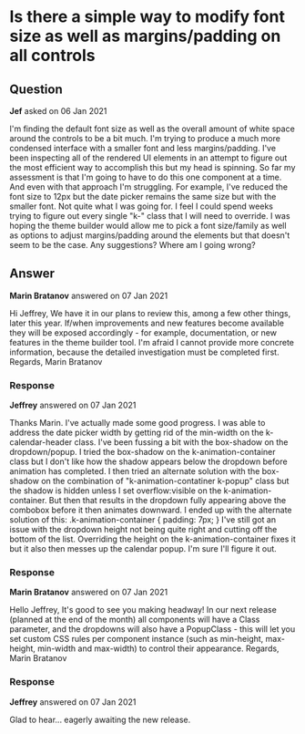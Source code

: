 # Is there a simple way to modify font size as well as margins/padding on all controls

## Question

**Jef** asked on 06 Jan 2021

I'm finding the default font size as well as the overall amount of white space around the controls to be a bit much. I'm trying to produce a much more condensed interface with a smaller font and less margins/padding. I've been inspecting all of the rendered UI elements in an attempt to figure out the most efficient way to accomplish this but my head is spinning. So far my assessment is that I'm going to have to do this one component at a time. And even with that approach I'm struggling. For example, I've reduced the font size to 12px but the date picker remains the same size but with the smaller font. Not quite what I was going for. I feel I could spend weeks trying to figure out every single "k-" class that I will need to override. I was hoping the theme builder would allow me to pick a font size/family as well as options to adjust margins/padding around the elements but that doesn't seem to be the case. Any suggestions? Where am I going wrong?

## Answer

**Marin Bratanov** answered on 07 Jan 2021

Hi Jeffrey, We have it in our plans to review this, among a few other things, later this year. If/when improvements and new features become available they will be exposed accordingly - for example, documentation, or new features in the theme builder tool. I'm afraid I cannot provide more concrete information, because the detailed investigation must be completed first. Regards, Marin Bratanov

### Response

**Jeffrey** answered on 07 Jan 2021

Thanks Marin. I've actually made some good progress. I was able to address the date picker width by getting rid of the min-width on the k-calendar-header class. I've been fussing a bit with the box-shadow on the dropdown/popup. I tried the box-shadow on the k-animation-container class but I don't like how the shadow appears below the dropdown before animation has completed. I then tried an alternate solution with the box-shadow on the combination of "k-animation-contatiner k-popup" class but the shadow is hidden unless I set overflow:visible on the k-animation-container. But then that results in the dropdown fully appearing above the combobox before it then animates downward. I ended up with the alternate solution of this: .k-animation-container { padding: 7px; } I've still got an issue with the dropdown height not being quite right and cutting off the bottom of the list. Overriding the height on the k-animation-container fixes it but it also then messes up the calendar popup. I'm sure I'll figure it out.

### Response

**Marin Bratanov** answered on 07 Jan 2021

Hello Jeffrey, It's good to see you making headway! In our next release (planned at the end of the month) all components will have a Class parameter, and the dropdowns will also have a PopupClass - this will let you set custom CSS rules per component instance (such as min-height, max-height, min-width and max-width) to control their appearance. Regards, Marin Bratanov

### Response

**Jeffrey** answered on 07 Jan 2021

Glad to hear... eagerly awaiting the new release.
